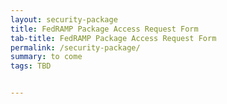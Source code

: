 ```yaml
---
layout: security-package
title: FedRAMP Package Access Request Form
tab-title: FedRAMP Package Access Request Form
permalink: /security-package/
summary: to come
tags: TBD 


---
```

